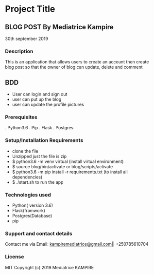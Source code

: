 # Project Title
## BLOG POST By Mediatrice Kampire 
30th september 2019
### Description
This is an application that allows users to create an account then create blog post  so that the owner of blog can update, delete and comment
## BDD
* User can login and sign out
* user can put up the blog 
* user can update the profile pictures
### Prerequisites
. Python3.6
. Pip
. Flask
. Postgres
### Setup/Installation Requirements
* clone the file
* Unzipped just the file is zip
* $ python3.6 -m venv virtual (install virtual environment)
* $ source blog/bin/activate or blog/scripts/activate
* $ python3.6 -m pip install -r requirements.txt (to install all dependencies)
* $ ./start.sh to run the app

### Technologies  used
* Python( version 3.6)
* Flask(framwork)
* Postgres(Database)
* pip
### Support and contact details
Contact me via Email: kampiremediatrice@gmail.com|| +250785610704
### License
MIT Copyright (c) 2019 Mediatrice KAMPIRE
